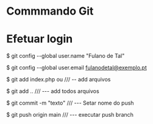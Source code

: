 # Commmando Git

 # Efetuar login
 $ git config --global user.name "Fulano de Tal" </p>
 $ git config --global user.email fulanodetal@exemplo.pt </p>


$ git add index.php  ou                     ///     -- add arquivos  </p>
$ git add ..                                ///   --- add todos arquivos  </p>


$ git commit -m "texto"                    ///    --- Setar nome do push </p>

$ git push origin main                     ///    --- executar push branch </p>
